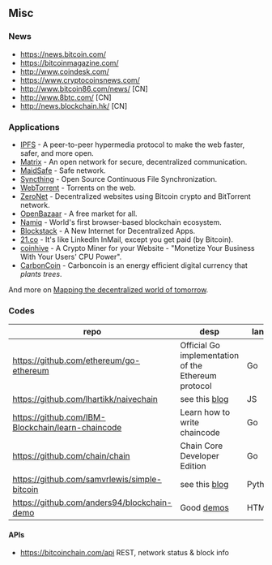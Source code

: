## Misc

### News

* https://news.bitcoin.com/
* https://bitcoinmagazine.com/
* http://www.coindesk.com/
* https://www.cryptocoinsnews.com/
* http://www.bitcoin86.com/news/ [CN]
* http://www.8btc.com/ [CN]
* http://news.blockchain.hk/ [CN]

### Applications

* [IPFS](https://ipfs.io/) - A peer-to-peer hypermedia protocol to make the web faster, safer, and more open.
* [Matrix](http://matrix.org/) - An open network for secure, decentralized communication.
* [MaidSafe](https://maidsafe.net/) - Safe network.
* [Syncthing](https://syncthing.net/) - Open Source Continuous File Synchronization.
* [WebTorrent](https://webtorrent.io/) - Torrents on the web.
* [ZeroNet](https://github.com/HelloZeroNet/ZeroNet) - Decentralized websites using Bitcoin crypto and BitTorrent network.
* [OpenBazaar](https://openbazaar.org/) - A free market for all.
* [Namiq](https://nimiq.com/) - World's first browser-based blockchain ecosystem.
* [Blockstack](https://blockstack.org/) - A New Internet for Decentralized Apps.
* [21.co](https://21.co/) - It's like LinkedIn InMail, except you get paid (by Bitcoin).
* [coinhive](https://coinhive.com/) - A Crypto Miner
for your Website - "Monetize Your Business With Your Users' CPU Power".
* [CarbonCoin](https://carboncoin.cc/) - Carboncoin is an energy efficient digital currency that *plants trees*.

And more on [Mapping the decentralized world of tomorrow](https://medium.com/birds-view/mapping-the-decentralized-world-of-tomorrow-5bf36b973203).

### Codes

repo|desp|lang
---|---|---
https://github.com/ethereum/go-ethereum|Official Go implementation of the Ethereum protocol|Go
https://github.com/lhartikk/naivechain|see this [blog](https://medium.com/@lhartikk/a-blockchain-in-200-lines-of-code-963cc1cc0e54#.4mdlna763)|JS
https://github.com/IBM-Blockchain/learn-chaincode|Learn how to write chaincode|Go
https://github.com/chain/chain|Chain Core Developer Edition|Go
https://github.com/samvrlewis/simple-bitcoin| see this [blog](http://www.samlewis.me/2017/06/a-peek-under-bitcoins-hood/) | Python
https://github.com/anders94/blockchain-demo | Good [demos](https://anders.com/blockchain/block.html) | HTML

#### APIs

* https://bitcoinchain.com/api REST, network status \& block info